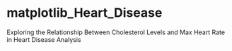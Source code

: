 # matplotlib_Heart_Disease
Exploring the Relationship Between Cholesterol Levels and Max Heart Rate in Heart Disease Analysis
